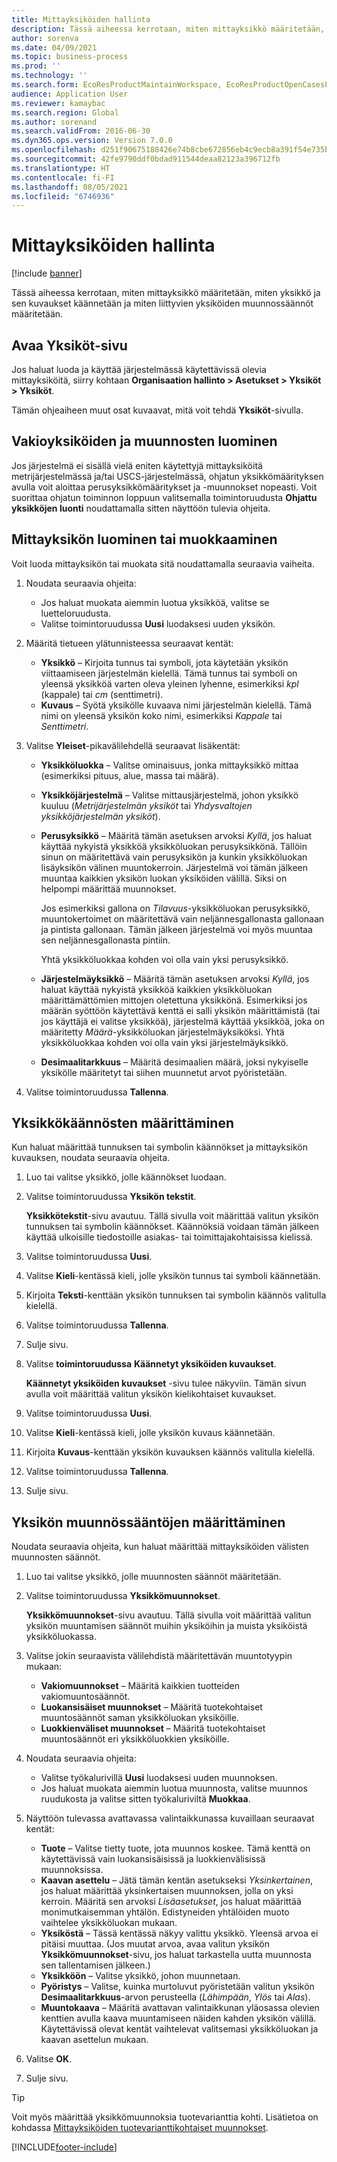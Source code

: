 ```yaml
---
title: Mittayksiköiden hallinta
description: Tässä aiheessa kerrotaan, miten mittayksikkö määritetään, miten yksikkö ja sen kuvaukset käännetään ja miten liittyvien yksiköiden muunnossäännöt määritetään.
author: sorenva
ms.date: 04/09/2021
ms.topic: business-process
ms.prod: ''
ms.technology: ''
ms.search.form: EcoResProductMaintainWorkspace, EcoResProductOpenCasesFormPart, UnitOfMeasure, UnitOfMeasureReportingTranslation, UnitOfMeasureTranslation, UnitOfMeasureConversion, UnitOfMeasureConversionEditOrCreate, UnitOfMeasureLookup, UnitOfMeasureCalculator, UnitOfMeasureWizard, UnitOfMeasureLookupTest
audience: Application User
ms.reviewer: kamaybac
ms.search.region: Global
ms.author: sorenand
ms.search.validFrom: 2016-06-30
ms.dyn365.ops.version: Version 7.0.0
ms.openlocfilehash: d251f90675188426e74b8cbe672856eb4c9ecb8a391f54e735ba19b91b7e3f4a
ms.sourcegitcommit: 42fe9790ddf0bdad911544deaa82123a396712fb
ms.translationtype: HT
ms.contentlocale: fi-FI
ms.lasthandoff: 08/05/2021
ms.locfileid: "6746936"
---
```

# <a name="manage-units-of-measure"></a>Mittayksiköiden hallinta

[!include [banner](../../includes/banner.md)]

Tässä aiheessa kerrotaan, miten mittayksikkö määritetään, miten yksikkö ja sen kuvaukset käännetään ja miten liittyvien yksiköiden muunnossäännöt määritetään.

## <a name="open-the-units-page"></a>Avaa Yksiköt-sivu

Jos haluat luoda ja käyttää järjestelmässä käytettävissä olevia mittayksiköitä, siirry kohtaan **Organisaation hallinto \> Asetukset \> Yksiköt \> Yksiköt**.

Tämän ohjeaiheen muut osat kuvaavat, mitä voit tehdä **Yksiköt**-sivulla.

## <a name="create-standard-units-and-conversions"></a>Vakioyksiköiden ja muunnosten luominen

Jos järjestelmä ei sisällä vielä eniten käytettyjä mittayksiköitä metrijärjestelmässä ja/tai USCS-järjestelmässä, ohjatun yksikkömäärityksen avulla voit aloittaa perusyksikkömääritykset ja -muunnokset nopeasti. Voit suorittaa ohjatun toiminnon loppuun valitsemalla toimintoruudusta **Ohjattu yksikköjen luonti** noudattamalla sitten näyttöön tulevia ohjeita.

## <a name="create-or-edit-a-unit-of-measure"></a>Mittayksikön luominen tai muokkaaminen

Voit luoda mittayksikön tai muokata sitä noudattamalla seuraavia vaiheita.

1. Noudata seuraavia ohjeita:

    - Jos haluat muokata aiemmin luotua yksikköä, valitse se luetteloruudusta.
    - Valitse toimintoruudussa **Uusi** luodaksesi uuden yksikön.

1. Määritä tietueen ylätunnisteessa seuraavat kentät:

    - **Yksikkö** – Kirjoita tunnus tai symboli, jota käytetään yksikön viittaamiseen järjestelmän kielellä. Tämä tunnus tai symboli on yleensä yksikköä varten oleva yleinen lyhenne, esimerkiksi *kpl* (kappale) tai *cm* (senttimetri).
    - **Kuvaus** – Syötä yksikölle kuvaava nimi järjestelmän kielellä. Tämä nimi on yleensä yksikön koko nimi, esimerkiksi *Kappale* tai *Senttimetri*.

1. Valitse **Yleiset**-pikavälilehdellä seuraavat lisäkentät:<!-- KFM: confirm this:    - **Fixed unit assignment** and **Fixed unit** – These fields have an effect only if you're using the Microsoft Retail Essentials product. If the current unit can be mapped to one of the fixed units that are used by Retail Essentials, set the **Fixed unit assignment** option to *Yes*. Then select the fixed unit in the **Fixed unit** field. -->

    - **Yksikköluokka** – Valitse ominaisuus, jonka mittayksikkö mittaa (esimerkiksi pituus, alue, massa tai määrä).
    - **Yksikköjärjestelmä** – Valitse mittausjärjestelmä, johon yksikkö kuuluu (*Metrijärjestelmän yksiköt* tai *Yhdysvaltojen yksikköjärjestelmän yksiköt*).
    - **Perusyksikkö** – Määritä tämän asetuksen arvoksi *Kyllä*, jos haluat käyttää nykyistä yksikköä yksikköluokan perusyksikkönä. Tällöin sinun on määritettävä vain perusyksikön ja kunkin yksikköluokan lisäyksikön välinen muuntokerroin. Järjestelmä voi tämän jälkeen muuntaa kaikkien yksikön luokan yksiköiden välillä. Siksi on helpompi määrittää muunnokset.

        Jos esimerkiksi gallona on *Tilavuus*-yksikköluokan perusyksikkö, muuntokertoimet on määritettävä vain neljännesgallonasta gallonaan ja pintista gallonaan. Tämän jälkeen järjestelmä voi myös muuntaa sen neljännesgallonasta pintiin.

        Yhtä yksikköluokkaa kohden voi olla vain yksi perusyksikkö.

    - **Järjestelmäyksikkö** – Määritä tämän asetuksen arvoksi *Kyllä*, jos haluat käyttää nykyistä yksikköä kaikkien yksikköluokan määrittämättömien mittojen oletettuna yksikkönä. Esimerkiksi jos määrän syöttöön käytettävä kenttä ei salli yksikön määrittämistä (tai jos käyttäjä ei valitse yksikköä), järjestelmä käyttää yksikköä, joka on määritetty *Määrä*-yksikköluokan järjestelmäyksiköksi. Yhtä yksikköluokkaa kohden voi olla vain yksi järjestelmäyksikkö.
    - **Desimaalitarkkuus** – Määritä desimaalien määrä, joksi nykyiselle yksikölle määritetyt tai siihen muunnetut arvot pyöristetään.

1. Valitse toimintoruudussa **Tallenna**.

## <a name="define-unit-translations"></a>Yksikkökäännösten määrittäminen

Kun haluat määrittää tunnuksen tai symbolin käännökset ja mittayksikön kuvauksen, noudata seuraavia ohjeita.

1. Luo tai valitse yksikkö, jolle käännökset luodaan.
1. Valitse toimintoruudussa **Yksikön tekstit**.

    **Yksikkötekstit**-sivu avautuu. Tällä sivulla voit määrittää valitun yksikön tunnuksen tai symbolin käännökset. Käännöksiä voidaan tämän jälkeen käyttää ulkoisille tiedostoille asiakas- tai toimittajakohtaisissa kielissä.

1. Valitse toimintoruudussa **Uusi**.
1. Valitse **Kieli**-kentässä kieli, jolle yksikön tunnus tai symboli käännetään.
1. Kirjoita **Teksti**-kenttään yksikön tunnuksen tai symbolin käännös valitulla kielellä.
1. Valitse toimintoruudussa **Tallenna**.
1. Sulje sivu.
1. Valitse **toimintoruudussa** **Käännetyt yksiköiden kuvaukset**.

    **Käännetyt yksiköiden kuvaukset** -sivu tulee näkyviin. Tämän sivun avulla voit määrittää valitun yksikön kielikohtaiset kuvaukset.

1. Valitse toimintoruudussa **Uusi**.
1. Valitse **Kieli**-kentässä kieli, jolle yksikön kuvaus käännetään.
1. Kirjoita **Kuvaus**-kenttään yksikön kuvauksen käännös valitulla kielellä.
1. Valitse toimintoruudussa **Tallenna**.
1. Sulje sivu.

## <a name="define-unit-conversion-rules"></a>Yksikön muunnössääntöjen määrittäminen

Noudata seuraavia ohjeita, kun haluat määrittää mittayksiköiden välisten muunnosten säännöt.

1. Luo tai valitse yksikkö, jolle muunnosten säännöt määritetään.
1. Valitse toimintoruudussa **Yksikkömuunnokset**.

    **Yksikkömuunnokset**-sivu avautuu. Tällä sivulla voit määrittää valitun yksikön muuntamisen säännöt muihin yksiköihin ja muista yksiköistä yksikköluokassa.

1. Valitse jokin seuraavista välilehdistä määritettävän muuntotyypin mukaan:

    - **Vakiomuunnokset** – Määritä kaikkien tuotteiden vakiomuuntosäännöt.
    - **Luokansisäiset muunnokset** – Määritä tuotekohtaiset muuntosäännöt saman yksikköluokan yksiköille.
    - **Luokkienväliset muunnokset** – Määritä tuotekohtaiset muuntosäännöt eri yksikköluokkien yksiköille.

1. Noudata seuraavia ohjeita:

    - Valitse työkalurivillä **Uusi** luodaksesi uuden muunnoksen.
    - Jos haluat muokata aiemmin luotua muunnosta, valitse muunnos ruudukosta ja valitse sitten työkaluriviltä **Muokkaa**.

1. Näyttöön tulevassa avattavassa valintaikkunassa kuvaillaan seuraavat kentät:

    - **Tuote** – Valitse tietty tuote, jota muunnos koskee. Tämä kenttä on käytettävissä vain luokansisäisissä ja luokkienvälisissä muunnoksissa.
    - **Kaavan asettelu** – Jätä tämän kentän asetukseksi *Yksinkertainen*, jos haluat määrittää yksinkertaisen muunnoksen, jolla on yksi kerroin. Määritä sen arvoksi *Lisäasetukset*, jos haluat määrittää monimutkaisemman yhtälön. Edistyneiden yhtälöiden muoto vaihtelee yksikköluokan mukaan.
    - **Yksiköstä** – Tässä kentässä näkyy valittu yksikkö. Yleensä arvoa ei pitäisi muuttaa. (Jos muutat arvoa, avaa valitun yksikön **Yksikkömuunnokset**-sivu, jos haluat tarkastella uutta muunnosta sen tallentamisen jälkeen.)
    - **Yksikköön** – Valitse yksikkö, johon muunnetaan.
    - **Pyöristys** – Valitse, kuinka murtoluvut pyöristetään valitun yksikön **Desimaalitarkkuus**-arvon perusteella (*Lähimpään*, *Ylös* tai *Alas*).
    - **Muuntokaava** – Määritä avattavan valintaikkunan yläosassa olevien kenttien avulla kaava muuntamiseen näiden kahden yksikön välillä. Käytettävissä olevat kentät vaihtelevat valitsemasi yksikköluokan ja kaavan asettelun mukaan.

1. Valitse **OK**.
1. Sulje sivu.

> [!TIP]
> Voit myös määrittää yksikkömuunnoksia tuotevarianttia kohti. Lisätietoa on kohdassa [Mittayksiköiden tuotevarianttikohtaiset muunnokset](../uom-conversion-per-product-variant.md).

[!INCLUDE[footer-include](../../../includes/footer-banner.md)]
